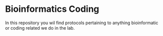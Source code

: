 # Bioinformatics Coding

In this repository you wil find protocols pertaining to anything bioinformatic or coding related we do in the lab. 
